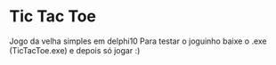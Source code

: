 # Tic Tac Toe
Jogo da velha simples em delphi10
Para testar o joguinho baixe o .exe (TicTacToe.exe)
e depois só jogar :)
